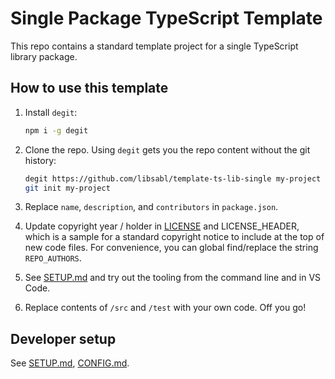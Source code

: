 # Single Package TypeScript Template

This repo contains a standard template project for a single TypeScript library package.

## How to use this template

1. Install `degit`:

    ```sh
    npm i -g degit
    ```

2. Clone the repo. Using `degit` gets you the repo content without the git history:

    ```sh
    degit https://github.com/libsabl/template-ts-lib-single my-project
    git init my-project
    ```

3. Replace `name`, `description`, and `contributors` in `package.json`.

4. Update copyright year / holder in [LICENSE](./LICENSE) and LICENSE_HEADER, which is a sample
for a standard copyright notice to include at the top of new code files. For convenience, you
can global find/replace the string `REPO_AUTHORS`.

5. See [SETUP.md](./SETUP.md) and try out the tooling from the command line and in VS Code.

6. Replace contents of `/src` and `/test` with your own code. Off you go!

## Developer setup

See [SETUP.md](./SETUP.md), [CONFIG.md](./CONFIG.md).
